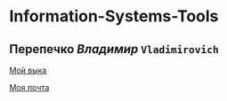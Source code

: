 # Information-Systems-Tools
## **Перепечко** *Владимир* `Vladimirovich`
[Мой выка](https://www.vk.com/vovkeeexd)

[Моя почта](https://www.pv97v01@gmail.com)
